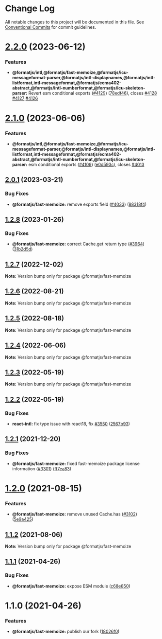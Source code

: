 # Change Log

All notable changes to this project will be documented in this file.
See [Conventional Commits](https://conventionalcommits.org) for commit guidelines.

# [2.2.0](https://github.com/formatjs/formatjs/compare/@formatjs/fast-memoize@2.1.0...@formatjs/fast-memoize@2.2.0) (2023-06-12)

### Features

* **@formatjs/intl,@formatjs/fast-memoize,@formatjs/icu-messageformat-parser,@formatjs/intl-displaynames,@formatjs/intl-listformat,intl-messageformat,@formatjs/ecma402-abstract,@formatjs/intl-numberformat,@formatjs/icu-skeleton-parser:** Revert esm conditional exports ([#4129](https://github.com/formatjs/formatjs/issues/4129)) ([78edf46](https://github.com/formatjs/formatjs/commit/78edf460a466a7021e3753be53fd9c6af00f2d96)), closes [#4128](https://github.com/formatjs/formatjs/issues/4128) [#4127](https://github.com/formatjs/formatjs/issues/4127) [#4126](https://github.com/formatjs/formatjs/issues/4126)

# [2.1.0](https://github.com/formatjs/formatjs/compare/@formatjs/fast-memoize@2.0.1...@formatjs/fast-memoize@2.1.0) (2023-06-06)

### Features

* **@formatjs/intl,@formatjs/fast-memoize,@formatjs/icu-messageformat-parser,@formatjs/intl-displaynames,@formatjs/intl-listformat,intl-messageformat,@formatjs/ecma402-abstract,@formatjs/intl-numberformat,@formatjs/icu-skeleton-parser:** esm conditional exports ([#4109](https://github.com/formatjs/formatjs/issues/4109)) ([e0d593c](https://github.com/formatjs/formatjs/commit/e0d593cc3af3a317a6bd20c441191e5bbb136a93)), closes [#4013](https://github.com/formatjs/formatjs/issues/4013)

## [2.0.1](https://github.com/formatjs/formatjs/compare/@formatjs/fast-memoize@2.0.0...@formatjs/fast-memoize@2.0.1) (2023-03-21)

### Bug Fixes

* **@formatjs/fast-memoize:** remove exports field ([#4033](https://github.com/formatjs/formatjs/issues/4033)) ([88318f4](https://github.com/formatjs/formatjs/commit/88318f44619b27ded697b6994951e576928b8e3a))

## [1.2.8](https://github.com/formatjs/formatjs/compare/@formatjs/fast-memoize@1.2.7...@formatjs/fast-memoize@1.2.8) (2023-01-26)

### Bug Fixes

* **@formatjs/fast-memoize:** correct Cache.get return type ([#3964](https://github.com/formatjs/formatjs/issues/3964)) ([31b2d5d](https://github.com/formatjs/formatjs/commit/31b2d5dac8da76a7a050e71b019f28418e9139e4))

## [1.2.7](https://github.com/formatjs/formatjs/compare/@formatjs/fast-memoize@1.2.6...@formatjs/fast-memoize@1.2.7) (2022-12-02)

**Note:** Version bump only for package @formatjs/fast-memoize

## [1.2.6](https://github.com/formatjs/formatjs/compare/@formatjs/fast-memoize@1.2.5...@formatjs/fast-memoize@1.2.6) (2022-08-21)

**Note:** Version bump only for package @formatjs/fast-memoize

## [1.2.5](https://github.com/formatjs/formatjs/compare/@formatjs/fast-memoize@1.2.4...@formatjs/fast-memoize@1.2.5) (2022-08-18)

**Note:** Version bump only for package @formatjs/fast-memoize

## [1.2.4](https://github.com/formatjs/formatjs/compare/@formatjs/fast-memoize@1.2.3...@formatjs/fast-memoize@1.2.4) (2022-06-06)

**Note:** Version bump only for package @formatjs/fast-memoize

## [1.2.3](https://github.com/formatjs/formatjs/compare/@formatjs/fast-memoize@1.2.2...@formatjs/fast-memoize@1.2.3) (2022-05-19)

**Note:** Version bump only for package @formatjs/fast-memoize

## [1.2.2](https://github.com/formatjs/formatjs/compare/@formatjs/fast-memoize@1.2.1...@formatjs/fast-memoize@1.2.2) (2022-05-19)

### Bug Fixes

* **react-intl:** fix type issue with react18, fix [#3550](https://github.com/formatjs/formatjs/issues/3550) ([2567b93](https://github.com/formatjs/formatjs/commit/2567b932c5d18b097a43842563046c20ce0c49f1))

## [1.2.1](https://github.com/formatjs/formatjs/compare/@formatjs/fast-memoize@1.2.0...@formatjs/fast-memoize@1.2.1) (2021-12-20)

### Bug Fixes

* **@formatjs/fast-memoize:** fixed fast-memoize package license information ([#3301](https://github.com/formatjs/formatjs/issues/3301)) ([ff7ea83](https://github.com/formatjs/formatjs/commit/ff7ea837cabf7d82b7e0d808c753557bec1a63b2))

# [1.2.0](https://github.com/formatjs/formatjs/compare/@formatjs/fast-memoize@1.1.2...@formatjs/fast-memoize@1.2.0) (2021-08-15)

### Features

* **@formatjs/fast-memoize:** remove unused Cache.has ([#3102](https://github.com/formatjs/formatjs/issues/3102)) ([5e9a425](https://github.com/formatjs/formatjs/commit/5e9a425519fd2b2473172687fccb58a6979ec81e))

## [1.1.2](https://github.com/formatjs/formatjs/compare/@formatjs/fast-memoize@1.1.1...@formatjs/fast-memoize@1.1.2) (2021-08-06)

**Note:** Version bump only for package @formatjs/fast-memoize

## [1.1.1](https://github.com/formatjs/formatjs/compare/@formatjs/fast-memoize@1.1.0...@formatjs/fast-memoize@1.1.1) (2021-04-26)

### Bug Fixes

* **@formatjs/fast-memoize:** expose ESM module ([c68e850](https://github.com/formatjs/formatjs/commit/c68e8508956ec6e3f13e2f0aed0419fcd2c453ce))

# 1.1.0 (2021-04-26)

### Features

* **@formatjs/fast-memoize:** publish our fork ([18026f0](https://github.com/formatjs/formatjs/commit/18026f0a5f986a385efd3793ce9190024a3f903c))
